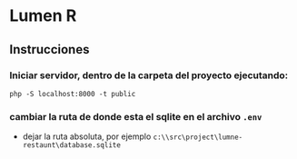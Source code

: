 # Lumen R
## Instrucciones

### Iniciar servidor, dentro de la carpeta del proyecto ejecutando:
`php -S localhost:8000 -t public`

### cambiar la ruta de donde esta el sqlite en el archivo `.env`
- dejar la ruta absoluta, por ejemplo `c:\\src\project\lumne-restaunt\database.sqlite`
